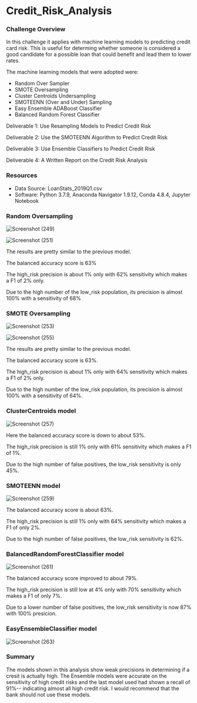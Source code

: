 # Credit_Risk_Analysis

### Challenge Overview 
In this challenge it applies with machine learning models to predicting credit card risk. This is useful for determing whether someone is considered a good candidate for a possible loan that could benefit and lead them to lower rates. 


The machine learning models that were adopted were:
* Random Over Sampler 
* SMOTE Oversampling 
* Cluster Centroids Undersampling 
* SMOTEENN (Over and Under) Sampling 
* Easy Ensemble ADABoost Classifier 
* Balanced Random Forest Classifier

Deliverable 1: Use Resampling Models to Predict Credit Risk

Deliverable 2: Use the SMOTEENN Algorithm to Predict Credit Risk

Deliverable 3: Use Ensemble Classifiers to Predict Credit Risk

Deliverable 4: A Written Report on the Credit Risk Analysis 

### Resources 
* Data Source: LoanStats_2019Q1.csv
* Software: Python 3.7.9, Anaconda Navigator 1.9.12, Conda 4.8.4, Jupyter Notebook 

### Random Oversampling 

![Screenshot (249)](https://user-images.githubusercontent.com/64110317/139606870-aa5e24e2-393c-4f46-a5e7-c76c9ab7dee7.png)


![Screenshot (251)](https://user-images.githubusercontent.com/64110317/139607550-c5fc8a02-63a3-4edb-a208-194a35f0d186.png)



The results are pretty similar to the previous model.


The balanced accuracy score is 63%

The high_risk precision is about 1% only with 62% sensitivity which makes a F1 of 2% only.

Due to the high number of the low_risk population, its precision is almost 100% with a sensitivity of 68%


### SMOTE Oversampling 

![Screenshot (253)](https://user-images.githubusercontent.com/64110317/139607464-97ffdca9-67c6-4544-a7fa-648c75e3266d.png)


![Screenshot (255)](https://user-images.githubusercontent.com/64110317/139607605-8c249b3a-da36-43d4-8d61-283f4e4d8cb7.png)



The results are pretty similar to the previous model.

The balanced accuracy score is 63%.

The high_risk precision is about 1% only with 64% sensitivity which makes a F1 of 2% only.

Due to the high number of the low_risk population, its precision is almost 100% with a sensitivity of 64%.


### ClusterCentroids model 



![Screenshot (257)](https://user-images.githubusercontent.com/64110317/139608021-6a191897-846b-4462-88e6-e3b161748b27.png)


Here the balanced accuracy score is down to about 53%.

The high_risk precision is still 1% only with 61% sensitivity which makes a F1 of 1%.

Due to the high number of false positives, the low_risk sensitivity is only 45%.


### SMOTEENN model


![Screenshot (259)](https://user-images.githubusercontent.com/64110317/139608180-b554bdba-228f-40a7-8c8d-5eef60fbd0f7.png)




The balanced accuracy score is about 63%.

The high_risk precision is still 1% only with 64% sensitivity which makes a F1 of only 2%.

Due to the high number of false positives, the low_risk sensitivity is 62%.



### BalancedRandomForestClassifier model


![Screenshot (261)](https://user-images.githubusercontent.com/64110317/139608536-1ff81905-178d-45f9-850c-929487925243.png)


The balanced accuracy score improved to about 79%.

The high_risk precision is still low at 4% only with 70% sensitivity which makes a F1 of only 7%.

Due to a lower number of false positives, the low_risk sensitivity is now 87% with 100% presicion.


### EasyEnsembleClassifier model 


![Screenshot (263)](https://user-images.githubusercontent.com/64110317/139609037-9739bb73-3f27-43cb-91b0-c81c5cddde22.png)


### Summary


The models shown in this analysis show weak precisions in determining if a cresit is actually high. The Ensemble models were accurate on the sensitivity of high credit risks and the last model used had shown a recall of 91%-- indicating almost all high credit risk. I would recommend that the bank should not use these models. 
